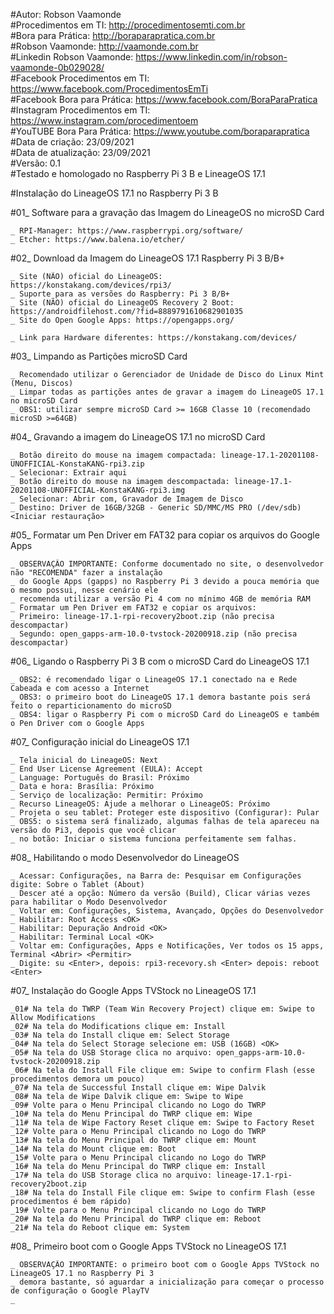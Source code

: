 #Autor: Robson Vaamonde<br>
#Procedimentos em TI: http://procedimentosemti.com.br<br>
#Bora para Prática: http://boraparapratica.com.br<br>
#Robson Vaamonde: http://vaamonde.com.br<br>
#Linkedin Robson Vaamonde: https://www.linkedin.com/in/robson-vaamonde-0b029028/<br>
#Facebook Procedimentos em TI: https://www.facebook.com/ProcedimentosEmTi<br>
#Facebook Bora para Prática: https://www.facebook.com/BoraParaPratica<br>
#Instagram Procedimentos em TI: https://www.instagram.com/procedimentoem<br>
#YouTUBE Bora Para Prática: https://www.youtube.com/boraparapratica<br>
#Data de criação: 23/09/2021<br>
#Data de atualização: 23/09/2021<br>
#Versão: 0.1<br>
#Testado e homologado no Raspberry Pi 3 B e LineageOS 17.1

#Instalação do LineageOS 17.1 no Raspberry Pi 3 B

#01_ Software para a gravação das Imagem do LineageOS no microSD Card<br>

	_ RPI-Manager: https://www.raspberrypi.org/software/
	_ Etcher: https://www.balena.io/etcher/

#02_ Download da Imagem do LineageOS 17.1 Raspberry Pi 3 B/B+
		
	_ Site (NÃO) oficial do LineageOS: https://konstakang.com/devices/rpi3/
	_ Suporte para as versões do Raspberry: Pi 3 B/B+
	_ Site (NÃO) oficial do LineageOS Recovery 2 Boot: https://androidfilehost.com/?fid=8889791610682901035
	_ Site do Open Google Apps: https://opengapps.org/

	_ Link para Hardware diferentes: https://konstakang.com/devices/

#03_ Limpando as Partições microSD Card

	_ Recomendado utilizar o Gerenciador de Unidade de Disco do Linux Mint (Menu, Discos)
	_ Limpar todas as partições antes de gravar a imagem do LineageOS 17.1 no microSD Card
	_ OBS1: utilizar sempre microSD Card >= 16GB Classe 10 (recomendado microSD >=64GB)

#04_ Gravando a imagem do LineageOS 17.1 no microSD Card

	_ Botão direito do mouse na imagem compactada: lineage-17.1-20201108-UNOFFICIAL-KonstaKANG-rpi3.zip
	_ Selecionar: Extrair aqui
	_ Botão direito do mouse na imagem descompactada: lineage-17.1-20201108-UNOFFICIAL-KonstaKANG-rpi3.img
	_ Selecionar: Abrir com, Gravador de Imagem de Disco
	_ Destino: Driver de 16GB/32GB - Generic SD/MMC/MS PRO (/dev/sdb) <Iniciar restauração>

#05_ Formatar um Pen Driver em FAT32 para copiar os arquivos do Google Apps

	_ OBSERVAÇÃO IMPORTANTE: Conforme documentado no site, o desenvolvedor não "RECOMENDA" fazer a instalação
	_ do Google Apps (gapps) no Raspberry Pi 3 devido a pouca memória que o mesmo possui, nesse cenário ele
	_ recomenda utilizar a versão Pi 4 com no mínimo 4GB de memória RAM
	_ Formatar um Pen Driver em FAT32 e copiar os arquivos:
	_ Primeiro: lineage-17.1-rpi-recovery2boot.zip (não precisa descompactar)
	_ Segundo: open_gapps-arm-10.0-tvstock-20200918.zip (não precisa descompactar)

#06_ Ligando o Raspberry Pi 3 B com o microSD Card do LineageOS 17.1
	
	_ OBS2: é recomendado ligar o LineageOS 17.1 conectado na e Rede Cabeada e com acesso a Internet
	_ OBS3: o primeiro boot do LineageOS 17.1 demora bastante pois será feito o reparticionamento do microSD
	_ OBS4: ligar o Raspberry Pi com o microSD Card do LineageOS e também o Pen Driver com o Google Apps

#07_ Configuração inicial do LineageOS 17.1

	_ Tela inicial do LineageOS: Next
	_ End User License Agreement (EULA): Accept
	_ Language: Português do Brasil: Próximo
	_ Data e hora: Brasília: Próximo
	_ Serviço de localização: Permitir: Próximo
	_ Recurso LineageOS: Ajude a melhorar o LineageOS: Próximo
	_ Projeta o seu tablet: Proteger este dispositivo (Configurar): Pular
	_ OBS5: o sistema será finalizado, algumas falhas de tela apareceu na versão do Pi3, depois que você clicar
	_ no botão: Iniciar o sistema funciona perfeitamente sem falhas.

#08_ Habilitando o modo Desenvolvedor do LineageOS

	_ Acessar: Configurações, na Barra de: Pesquisar em Configurações digite: Sobre o Tablet (About)
	_ Descer até a opção: Número da versão (Build), Clicar várias vezes para habilitar o Modo Desenvolvedor
	_ Voltar em: Configurações, Sistema, Avançado, Opções do Desenvolvedor
	_ Habilitar: Root Access <OK>
	_ Habilitar: Depuração Android <OK>
	_ Habilitar: Terminal Local <OK>
	_ Voltar em: Configurações, Apps e Notificações, Ver todos os 15 apps, Terminal <Abrir> <Permitir>
	_ Digite: su <Enter>, depois: rpi3-recevory.sh <Enter> depois: reboot <Enter>

#07_ Instalação do Google Apps TVStock no LineageOS 17.1

	_01# Na tela do TWRP (Team Win Recovery Project) clique em: Swipe to Allow Modifications
	_02# Na tela do Modifications clique em: Install
	_03# Na tela do Install clique em: Select Storage
	_04# Na tela do Select Storage selecione em: USB (16GB) <OK>
	_05# Na tela do USB Storage clica no arquivo: open_gapps-arm-10.0-tvstock-20200918.zip
	_06# Na tela do Install File clique em: Swipe to confirm Flash (esse procedimentos demora um pouco)
	_07# Na tela de Successful Install clique em: Wipe Dalvik
	_08# Na tela de Wipe Dalvik clique em: Swipe to Wipe
	_09# Volte para o Menu Principal clicando no Logo do TWRP
	_10# Na tela do Menu Principal do TWRP clique em: Wipe
	_11# Na tela de Wipe Factory Reset clique em: Swipe to Factory Reset
	_12# Volte para o Menu Principal clicando no Logo do TWRP
	_13# Na tela do Menu Principal do TWRP clique em: Mount
	_14# Na tela do Mount clique em: Boot
	_15# Volte para o Menu Principal clicando no Logo do TWRP
	_16# Na tela do Menu Principal do TWRP clique em: Install
	_17# Na tela do USB Storage clica no arquivo: lineage-17.1-rpi-recovery2boot.zip
	_18# Na tela do Install File clique em: Swipe to confirm Flash (esse procedimentos é bem rápido)
	_19# Volte para o Menu Principal clicando no Logo do TWRP
	_20# Na tela do Menu Principal do TWRP clique em: Reboot
	_21# Na tela do Reboot clique em: System

#08_ Primeiro boot com o Google Apps TVStock no LineageOS 17.1

	_ OBSERVAÇÃO IMPORTANTE: o primeiro boot com o Google Apps TVStock no LineageOS 17.1 no Raspberry Pi 3
	_ demora bastante, só aguardar a inicialização para começar o processo de configuração o Google PlayTV
	_ 
